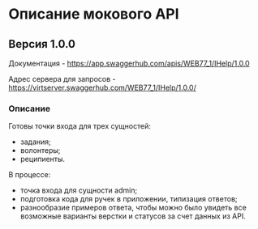 # Описание мокового API

## Версия 1.0.0

Документация - https://app.swaggerhub.com/apis/WEB77_1/IHelp/1.0.0

Адрес сервера для запросов - https://virtserver.swaggerhub.com/WEB77_1/IHelp/1.0.0/

### Описание
Готовы точки входа для трех сущностей:
- задания;
- волонтеры;
- реципиенты.

В процессе:
- точка входа для сущности admin;
- подготовка кода для ручек в приложении, типизация ответов;
- разнообразие примеров ответа, чтобы можно было увидеть все возможные варианты верстки и статусов за счет данных из API.
